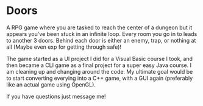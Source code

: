 # Doors
A RPG game where you are tasked to reach the center of a dungeon but it appears you've been stuck in an infinite loop. Every room you go in to leads to another 3 doors. Behind each door is either an enemy, trap, or nothing at all (Maybe even exp for getting through safe)! 

The game started as a UI project I did for a Visual Basic course I took, and then became a CLI game as a final project for a super easy Java course. I am cleaning up and changing around the code. My ultimate goal would be to start converting everying into a C++ game, with a GUI again (preferably like an actual game using OpenGL).

If you have questions just message me!
